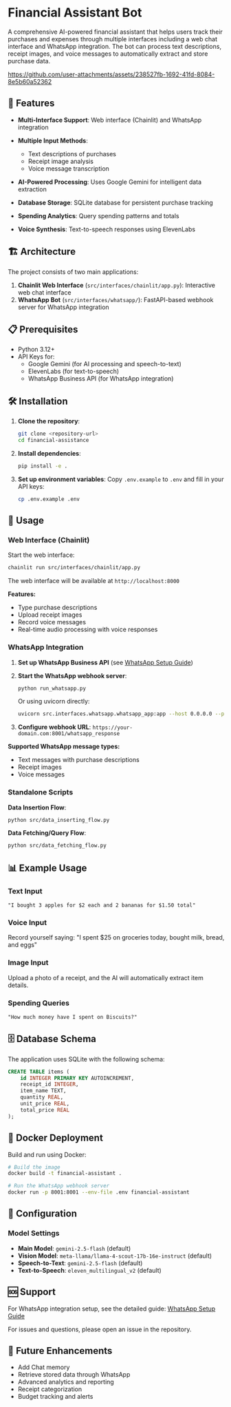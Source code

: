 # Financial Assistant Bot

A comprehensive AI-powered financial assistant that helps users track their purchases and expenses through multiple interfaces including a web chat interface and WhatsApp integration. The bot can process text descriptions, receipt images, and voice messages to automatically extract and store purchase data.


https://github.com/user-attachments/assets/238527fb-1692-41fd-8084-8e5b60a52362



## 🚀 Features

- **Multi-Interface Support**: Web interface (Chainlit) and WhatsApp integration
- **Multiple Input Methods**: 
  - Text descriptions of purchases
  - Receipt image analysis
  - Voice message transcription

- **AI-Powered Processing**: Uses Google Gemini for intelligent data extraction
- **Database Storage**: SQLite database for persistent purchase tracking
- **Spending Analytics**: Query spending patterns and totals
- **Voice Synthesis**: Text-to-speech responses using ElevenLabs

## 🏗️ Architecture

The project consists of two main applications:

1. **Chainlit Web Interface** (`src/interfaces/chainlit/app.py`): Interactive web chat interface
2. **WhatsApp Bot** (`src/interfaces/whatsapp/`): FastAPI-based webhook server for WhatsApp integration

## 📋 Prerequisites

- Python 3.12+
- API Keys for:
  - Google Gemini (for AI processing and speech-to-text)
  - ElevenLabs (for text-to-speech)
  - WhatsApp Business API (for WhatsApp integration)

## 🛠️ Installation

1. **Clone the repository**:
   ```bash
   git clone <repository-url>
   cd financial-assistance
   ```

2. **Install dependencies**:
   ```bash
   pip install -e .
   ```

3. **Set up environment variables**:
   Copy `.env.example` to `.env` and fill in your API keys:
   ```bash
   cp .env.example .env
   ```


## 🚀 Usage

### Web Interface (Chainlit)

Start the web interface:
```bash
chainlit run src/interfaces/chainlit/app.py
```

The web interface will be available at `http://localhost:8000`

**Features:**
- Type purchase descriptions
- Upload receipt images
- Record voice messages 
- Real-time audio processing with voice responses

### WhatsApp Integration

1. **Set up WhatsApp Business API** (see [WhatsApp Setup Guide](docs/setup_whatsapp.md))

2. **Start the WhatsApp webhook server**:
   ```bash
   python run_whatsapp.py
   ```
   
   Or using uvicorn directly:
   ```bash
   uvicorn src.interfaces.whatsapp.whatsapp_app:app --host 0.0.0.0 --port 8001
   ```

3. **Configure webhook URL**: `https://your-domain.com:8001/whatsapp_response`

**Supported WhatsApp message types:**
- Text messages with purchase descriptions
- Receipt images
- Voice messages

### Standalone Scripts

**Data Insertion Flow**:
```bash
python src/data_inserting_flow.py
```

**Data Fetching/Query Flow**:
```bash
python src/data_fetching_flow.py
```

## 📊 Example Usage

### Text Input
```
"I bought 3 apples for $2 each and 2 bananas for $1.50 total"
```

### Voice Input
Record yourself saying: "I spent $25 on groceries today, bought milk, bread, and eggs"

### Image Input
Upload a photo of a receipt, and the AI will automatically extract item details.

### Spending Queries
```
"How much money have I spent on Biscuits?"
```

## 🗄️ Database Schema

The application uses SQLite with the following schema:

```sql
CREATE TABLE items (
    id INTEGER PRIMARY KEY AUTOINCREMENT,
    receipt_id INTEGER,
    item_name TEXT,
    quantity REAL,
    unit_price REAL,
    total_price REAL
);
```

## 🐳 Docker Deployment

Build and run using Docker:

```bash
# Build the image
docker build -t financial-assistant .

# Run the WhatsApp webhook server
docker run -p 8001:8001 --env-file .env financial-assistant
```

## 🔧 Configuration

### Model Settings
- **Main Model**: `gemini-2.5-flash` (default)
- **Vision Model**: `meta-llama/llama-4-scout-17b-16e-instruct` (default)
- **Speech-to-Text**: `gemini-2.5-flash` (default)
- **Text-to-Speech**: `eleven_multilingual_v2` (default)


## 🆘 Support

For WhatsApp integration setup, see the detailed guide: [WhatsApp Setup Guide](docs/setup_whatsapp.md)

For issues and questions, please open an issue in the repository.

## 🔮 Future Enhancements

- Add Chat memory
- Retrieve stored data through WhatsApp
- Advanced analytics and reporting
- Receipt categorization
- Budget tracking and alerts
